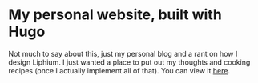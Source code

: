 # My personal website, built with Hugo

Not much to say about this, just my personal blog and a rant on how I design Liphium. I just wanted a place to put out my thoughts and cooking recipes (once I actually implement all of that). You can view it [here](https://creator.liphium.com).
